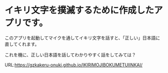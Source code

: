 # イキリ文字を撲滅するために作成したアプリです。
このアプリを起動してマイクを通してイキリ文字を話すと、「正しい」日本語に直してくれます。

これを機に、正しい日本語を話してわかりやすく話をしてみては？

URL:https://gzkakeru-onuki.github.io/IKIRIMOJIBOKUMETUIINKAI/
